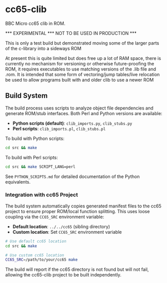 # cc65-clib

BBC Micro cc65 clib in ROM. 

*** EXPERIMENTAL *** NOT TO BE USED IN PRODUCTION ***

This is only a test build but demonstrated moving some of the larger parts of 
the c-library into a sideways ROM

At present this is quite limited but does free up a lot of RAM space, there
is currently no mechanism for versioning or otherwise future-proofing the
ROM, it requires executables to use matching versions of the .lib file and 
.rom. It is intended that some form of vectoring/jump tables/live relocation
be used to allow programs built with and older clib to use a newer ROM

## Build System

The build process uses scripts to analyze object file dependencies and generate
ROM/stub interfaces. Both Perl and Python versions are available:

- **Python scripts (default)**: `clib_imports.py`, `clib_stubs.py` 
- **Perl scripts**: `clib_imports.pl`, `clib_stubs.pl`

To build with Python scripts:
```bash
cd src && make
```

To build with Perl scripts:
```bash  
cd src && make SCRIPT_LANG=perl
```

See `PYTHON_SCRIPTS.md` for detailed documentation of the Python equivalents.

### Integration with cc65 Project

The build system automatically copies generated manifest files to the cc65 project
to ensure proper ROM/local function splitting. This uses loose coupling via the
`CC65_SRC` environment variable:

- **Default location**: `../../cc65` (sibling directory)
- **Custom location**: Set `CC65_SRC` environment variable

```bash
# Use default cc65 location
cd src && make

# Use custom cc65 location  
CC65_SRC=/path/to/your/cc65 make
```

The build will report if the cc65 directory is not found but will not fail,
allowing the cc65-clib project to be built independently.

